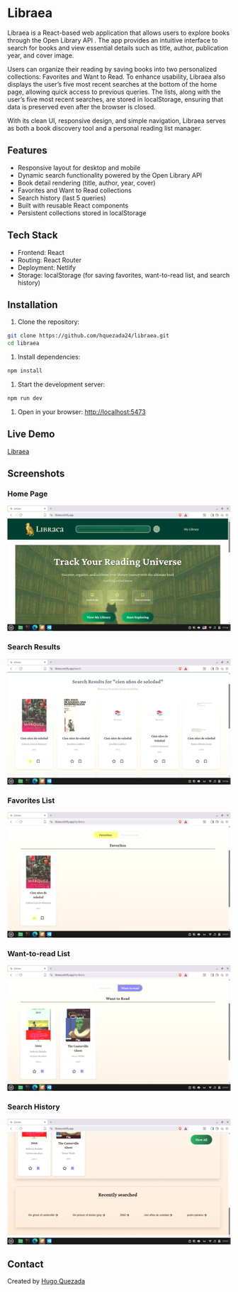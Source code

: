 # Libraea

Libraea is a React-based web application that allows users to explore books through the Open Library API
. The app provides an intuitive interface to search for books and view essential details such as title, author, publication year, and cover image.

Users can organize their reading by saving books into two personalized collections: Favorites and Want to Read. To enhance usability, Libraea also displays the user’s five most recent searches at the bottom of the home page, allowing quick access to previous queries. The lists, along with the user’s five most recent searches, are stored in localStorage, ensuring that data is preserved even after the browser is closed.

With its clean UI, responsive design, and simple navigation, Libraea serves as both a book discovery tool and a personal reading list manager.

## Features

- Responsive layout for desktop and mobile
- Dynamic search functionality powered by the Open Library API
- Book detail rendering (title, author, year, cover)
- Favorites and Want to Read collections
- Search history (last 5 queries)
- Built with reusable React components
- Persistent collections stored in localStorage

## Tech Stack

- Frontend: React
- Routing: React Router
- Deployment: Netlify
- Storage: localStorage (for saving favorites, want-to-read list, and search history)

## Installation

1. Clone the repository:

```bash
git clone https://github.com/hquezada24/libraea.git
cd libraea
```

1. Install dependencies:

```bash
npm install
```

1. Start the development server:

```bash
npm run dev
```

1. Open in your browser: [http://localhost:5473](http://localhost:5473)

## Live Demo

[Libraea](https://libraea.netlify.app/)

## Screenshots

### Home Page

![Home Page](./public/home.png)

### Search Results

![Search Results](./public/search-results.png)

### Favorites List

![Favorites](./public/favorites.png)

### Want-to-read List

![Want to read](./public/want-to-read.png)

### Search History

![Search History](./public/search-history.png)

## Contact

Created by [Hugo Quezada](https://www.linkedin.com/in/hugo-quezada-7059091b6/)
